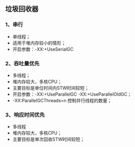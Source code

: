 ## 垃圾回收器
### 1、串行
+ 单线程；
+ 适用于堆内存较小的情形；
+ 开启参数：-XX:+UseSerialGC
### 2、吞吐量优先
+ 多线程；
+ 堆内存较大，多核CPU；
+ 主要目标是单位时间内STW时间较短；
+ 开启参数：-XX:+UseParallelGC -XX:+UseParallelOldGC；
+ -XX:ParallelGCThreads=n 控制并行线程的数量；
### 3、响应时间优先
+ 多线程
+ 堆内存较大，多核CPU；
+ 主要目标是单次回收STW时间较短；